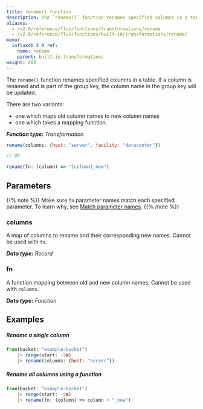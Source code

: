 ```yaml
---
title: rename() function
description: The `rename()` function renames specified columns in a table.
aliases:
  - /v2.0/reference/flux/functions/transformations/rename
  - /v2.0/reference/flux/functions/built-in/transformations/rename/
menu:
  influxdb_2_0_ref:
    name: rename
    parent: built-in-transformations
weight: 402
---
```


The `rename()` function renames specified columns in a table.
If a column is renamed and is part of the group key, the column name in the group key will be updated.

There are two variants:

- one which maps old column names to new column names
- one which takes a mapping function.

_**Function type:** Transformation_

```js
rename(columns: {host: "server", facility: "datacenter"})

// OR

rename(fn: (column) => "{column}_new")
```

## Parameters

{{% note %}}
Make sure `fn` parameter names match each specified parameter. To learn why, see [Match parameter names](/v2.0/reference/flux/language/data-model/#match-parameter-names).
{{% /note %}}

### columns

A map of columns to rename and their corresponding new names.
Cannot be used with `fn`.

_**Data type:** Record_

### fn

A function mapping between old and new column names.
Cannot be used with `columns`.

_**Data type:** Function_

## Examples

##### Rename a single column

```js
from(bucket: "example-bucket")
    |> range(start: -5m)
    |> rename(columns: {host: "server"})
```

##### Rename all columns using a function

```js
from(bucket: "example-bucket")
    |> range(start: -5m)
    |> rename(fn: (column) => column + "_new")
```
